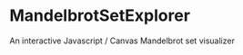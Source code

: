 MandelbrotSetExplorer
=====================

An interactive Javascript / Canvas Mandelbrot set visualizer